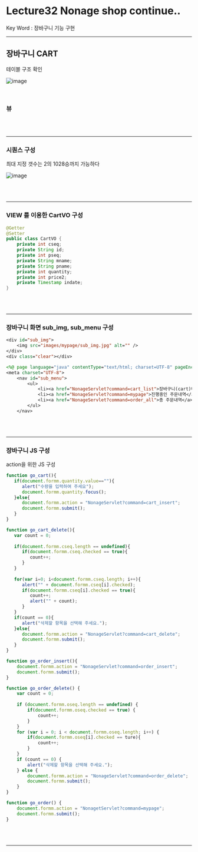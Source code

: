 # Lecture32 Nonage shop continue..

Key Word : 장바구니 기능 구현    

<hr>

## 장바구니 CART    
 
 테이블 구조 확인

![image](https://user-images.githubusercontent.com/84966961/131459115-fc861220-628c-49a9-af4e-95df25a28be7.png)


<br>

### 뷰

<br><br><hr>

### 시퀀스 구성

최대 지정 갯수는 2의 1028승까지 가능하다

![image](https://user-images.githubusercontent.com/84966961/131456465-6364c285-4ed8-499c-ba22-dfcab3c379c8.png)


<br><br><hr>

### VIEW 를 이용한 CartVO 구성

```java
@Getter
@Setter
public class CartVO {
	private int cseq;
	private String id;
	private int pseq;
	private String mname;
	private String pname;
	private int quantity;
	private int price2;
	private Timestamp indate;
}
```


<br><br><hr>


### 장바구니 화면 sub_img, sub_menu 구성

```jsp
<div id="sub_img">
	<img src="images/mypage/sub_img.jpg" alt="" />
</div>
<div class="clear"></div>
```

```jsp
<%@ page language="java" contentType="text/html; charset=UTF-8" pageEncoding="UTF-8"%>
<meta charset="UTF-8">
	<nav id="sub_menu">
		<ul>
			<li><a href="NonageServlet?command=cart_list">장바구니(cart)내역</a></li>
			<li><a href="NonageServlet?command=mypage">진행중인 주문내역</a></li>
			<li><a href="NonageServlet?command=order_all">총 주문내역</a></li>
		</ul>
	</nav>
```

<br><br><hr>



### 장바구니 JS 구성

 action을 위한 JS 구성

```js
function go_cart(){
   if(document.formm.quantity.value==""){
      alert("수량을 입력하여 주세요");
      document.formm.quantity.focus();
   }else{
      document.formm.action = "NonageServlet?command=cart_insert";
      document.formm.submit();
   }
}

function go_cart_delete(){
   var count = 0;
   
   if(document.formm.cseq.length == undefined){
      if(document.formm.cseq.checked == true){
         count++;
      }
   }
   
   for(var i=0; i<document.formm.cseq.length; i++){
      alert("" + document.formm.cseq[i].checked);
      if(document.formm.cseq[i].checked == true){
         count++;
         alert("" + count);
      }
   }
   if(count == 0){
      alert("삭제할 항목을 선택해 주세요.");
   }else{
      document.formm.action = "NonageServlet?command=cart_delete";
      document.formm.submit();
   }
}

function go_order_insert(){
    document.formm.action = "NonageServlet?command=order_insert";
	document.formm.submit();	
}

function go_order_delete() {
	var count = 0;
	
	if (document.formm.oseq.length == undefined) {
		if(document.formm.oseq.checked == true) {
			count++;
		}
	}	
	for (var i = 0; i < document.formm.oseq.length; i++) {
		if(document.formm.oseq[i].checked == ture){
			count++;
		}
	}
	if (count == 0) {
		alert("삭제할 항목을 선택해 주세요.");
	} else {
		document.formm.action = "NonageServlet?command=order_delete";
		document.formm.submit();
	}
}

function go_order() {
	document.formm.action = "NonagetServlet?command=mypage";
	document.formm.submit();
}
```







<br><br><hr>












